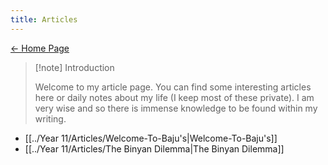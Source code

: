 ```yaml
---
title: Articles
---
```


[← Home Page](https://baju-s.toomwn.xyz)

> [!note] Introduction
> 
> Welcome to my article page. You can find some interesting articles here or daily notes about my life (I keep most of these private). I am very wise and so there is immense knowledge to be found within my writing. 

- [[../Year 11/Articles/Welcome-To-Baju's|Welcome-To-Baju's]]
- [[../Year 11/Articles/The Binyan Dilemma|The Binyan Dilemma]]
